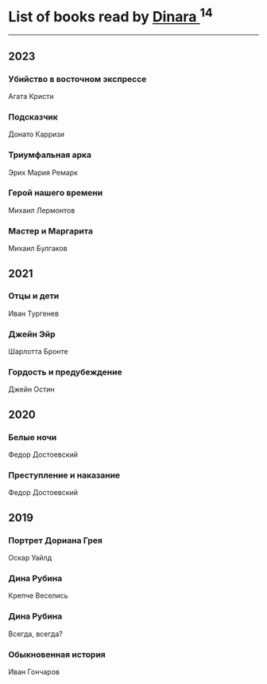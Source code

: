 # List of books read by [Dinara ](https://plus.google.com/u/0/107718177426132290975/)<sup>14</sup>
---

## 2023

### Убийство в восточном экспрессе
Агата Кристи


### Подсказчик
Донато Карризи


### Триумфальная арка
Эрих Мария Ремарк


### Герой нашего времени
Михаил Лермонтов


### Мастер и Маргарита
Михаил Булгаков



## 2021

### Отцы и дети
Иван Тургенев


### Джейн Эйр
Шарлотта Бронте


### Гордость и предубеждение
Джейн Остин



## 2020

### Белые ночи
Федор Достоевский


### Преступление и наказание
Федор Достоевский



## 2019

### Портрет Дориана Грея
Оскар Уайлд


### Дина Рубина
Крепче Веселись


### Дина Рубина
Всегда, всегда?


### Обыкновенная история
Иван Гончаров




